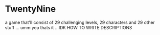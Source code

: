# TwentyNine
a game that'll consist of 29 challenging levels, 29 characters and 29 other stuff  ... umm yea thats it ...IDK HOW TO WRITE DESCRIPTIONS
